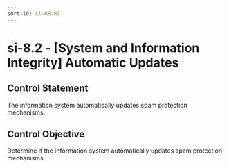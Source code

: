 ```yaml
---
sort-id: si-08.02
---
```


# si-8.2 - \[System and Information Integrity\] Automatic Updates

## Control Statement

The information system automatically updates spam protection mechanisms.

## Control Objective

Determine if the information system automatically updates spam protection mechanisms.
